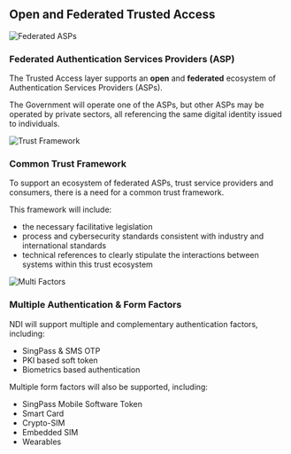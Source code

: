 <div class="row api-splash-section-title">
  <div class="col-lg-7 col-md-12 col-sm-12">
    <h2 class="splash-title">Open and Federated Trusted Access</h2>
  </div>
</div>
<div class="row api-splash-info-points">
  <div class="col-md-4 col-sm-12 api-splash-info-single">
    <img class="api-splash-info-icon mb-3" src="/assets/lib/trusted-access/img/federated.png" alt="Federated ASPs">
    <h3 class="api-info-point-title">
      Federated Authentication Services Providers (ASP)
    </h3>
    <p>
      The Trusted Access layer supports an <strong>open</strong> and <strong>federated</strong> ecosystem of Authentication Services Providers (ASPs).
    </p>
    <p>
     The Government will operate one of the ASPs, but other ASPs may be operated by private sectors, all referencing the same digital identity issued to individuals.
    </p>
  </div>
  <div class="col-md-4 col-sm-12 api-splash-info-single">
    <img class="api-splash-info-icon mb-3" src="/assets/lib/trusted-access/img/trust-framework-2.png" alt="Trust Framework">
    <h3 class="api-info-point-title">
      Common Trust Framework
    </h5>
    <p>
      To support an ecosystem of federated ASPs, trust service providers and consumers, there is a need for a common trust framework.
    </p>
    <p>
    This framework will include:
    <ul>
      <li> the necessary facilitative legislation
      <li> process and cybersecurity standards consistent with industry and international standards
      <li> technical references to clearly stipulate the interactions between systems within this trust ecosystem
    </ul>
    </p>
  </div>
  <div class="col-md-4 col-sm-12 api-splash-info-single">
    <img class="api-splash-info-icon mb-3" src="/assets/lib/trusted-access/img/multiple-factors.png" alt="Multi Factors">
    <h3 class="api-info-point-title">
      Multiple Authentication & Form Factors
    </h5>
    <p>
      NDI will support multiple and complementary authentication factors, including:
      <ul>
        <li> SingPass & SMS OTP
        <li> PKI based soft token
        <li> Biometrics based authentication
      </ul>
    </p>
    <p>
      Multiple form factors will also be supported, including:
      <ul>
        <li> SingPass Mobile Software Token
        <li> Smart Card
        <li> Crypto-SIM
        <li> Embedded SIM
        <li> Wearables
      </ul>
    </p>
  </div>
</div>
